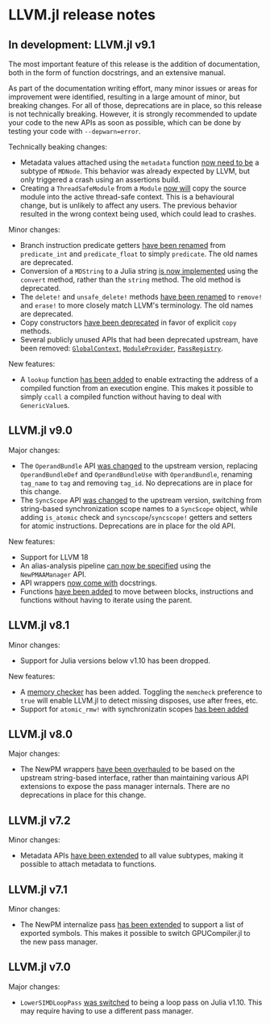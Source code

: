 # LLVM.jl release notes


## In development: LLVM.jl v9.1

The most important feature of this release is the addition of documentation, both in the
form of function docstrings, and an extensive manual.

As part of the documentation writing effort, many minor issues or areas for improvement were
identified, resulting in a large amount of minor, but breaking changes. For all of those,
deprecations are in place, so this release is not technically breaking. However, it is
strongly recommended to update your code to the new APIs as soon as possible, which can be
done by testing your code with `--depwarn=error`.

Technically beaking changes:

- Metadata values attached using the `metadata` function [now need to
  be](https://github.com/maleadt/LLVM.jl/pull/476) a subtype of `MDNode`. This behavior
  was already expected by LLVM, but only triggered a crash using an assertions build.
- Creating a `ThreadSafeModule` from a `Module` [now
  will](https://github.com/maleadt/LLVM.jl/pull/474) copy the source module into the active
  thread-safe context. This is a behavioural change, but is unlikely to affect any users.
  The previous behavior resulted in the wrong context being used, which could lead to
  crashes.

Minor changes:

- Branch instruction predicate getters [have been
  renamed](https://github.com/maleadt/LLVM.jl/pull/473) from `predicate_int` and
  `predicate_float` to simply `predicate`. The old names are deprecated.
- Conversion of a `MDString` to a Julia string [is now
  implemented](https://github.com/maleadt/LLVM.jl/pull/470) using the `convert` method,
  rather than the `string` method. The old method is deprecated.
- The `delete!` and `unsafe_delete!` methods [have been
  renamed](https://github.com/maleadt/LLVM.jl/pull/467) to `remove!` and `erase!` to more
  closely match LLVM's terminology. The old names are deprecated.
- Copy constructors [have been deprecated](https://github.com/maleadt/LLVM.jl/pull/466) in
  favor of explicit `copy` methods.
- Several publicly unused APIs that had been deprecated upstream, have been removed:
  [`GlobalContext`](https://github.com/maleadt/LLVM.jl/pull/463),
  [`ModuleProvider`](https://github.com/maleadt/LLVM.jl/pull/465),
  [`PassRegistry`](https://github.com/maleadt/LLVM.jl/pull/461).

New features:

- A `lookup` function [has been added](https://github.com/maleadt/LLVM.jl/pull/458) to
  enable extracting the address of a compiled function from an execution engine. This makes
  it possible to simply `ccall` a compiled function without having to deal with
  `GenericValue`s.


## LLVM.jl v9.0

Major changes:

- The `OperandBundle` API [was changed](https://github.com/maleadt/LLVM.jl/pull/437) to the
  upstream version, replacing `OperandBundleDef` and `OperandBundleUse` with
  `OperandBundle`, renaming `tag_name` to `tag` and removing `tag_id`. No deprecations are
  in place for this change.
- The `SyncScope` API [was changed](https://github.com/maleadt/LLVM.jl/pull/443) to the
  upstream version, switching from string-based synchronization scope names to a
  `SyncScope` object, while adding `is_atomic` check and `syncscope`/`syncscope!` getters
  and setters for atomic instructions. Deprecations are in place for the old API.

New features:

- Support for LLVM 18
- An alias-analysis pipeline [can now be
  specified](https://github.com/maleadt/LLVM.jl/pull/439) using the `NewPMAAManager` API.
- API wrappers [now come with](https://github.com/maleadt/LLVM.jl/pull/448) docstrings.
- Functions [have been added](https://github.com/maleadt/LLVM.jl/pull/447) to move between
  blocks, instructions and functions without having to iterate using the parent.


## LLVM.jl v8.1

Minor changes:

- Support for Julia versions below v1.10 has been dropped.

New features:

- A [memory checker](https://github.com/maleadt/LLVM.jl/pull/420) has been added. Toggling
  the `memcheck` preference to `true` will enable LLVM.jl to detect missing disposes, use
  after frees, etc.
- Support for `atomic_rmw!` with synchronizatin scopes [has been
  added](https://github.com/maleadt/LLVM.jl/pull/431)


## LLVM.jl v8.0

Major changes:

- The NewPM wrappers [have been overhauled](https://github.com/maleadt/LLVM.jl/pull/416) to
  be based on the upstream string-based interface, rather than maintaining various API
  extensions to expose the pass manager internals. There are no deprecations in place for
  this change.


## LLVM.jl v7.2

Minor changes:

- Metadata APIs [have been extended](https://github.com/maleadt/LLVM.jl/pull/414) to all
  value subtypes, making it possible to attach metadata to functions.


## LLVM.jl v7.1

Minor changes:

- The NewPM internalize pass [has been
  extended](https://github.com/maleadt/LLVM.jl/pull/409) to support a list of exported
  symbols. This makes it possible to switch GPUCompiler.jl to the new pass manager.


## LLVM.jl v7.0

Major changes:

- `LowerSIMDLoopPass` [was switched](https://github.com/maleadt/LLVM.jl/pull/398) to being a
  loop pass on Julia v1.10. This may require having to use a different pass manager.
